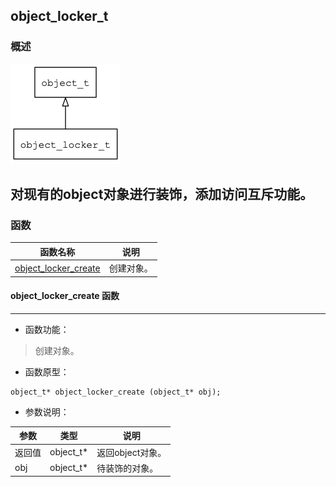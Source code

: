 ## object\_locker\_t
### 概述
![image](images/object_locker_t_0.png)

对现有的object对象进行装饰，添加访问互斥功能。
----------------------------------
### 函数
<p id="object_locker_t_methods">

| 函数名称 | 说明 | 
| -------- | ------------ | 
| <a href="#object_locker_t_object_locker_create">object\_locker\_create</a> | 创建对象。 |
#### object\_locker\_create 函数
-----------------------

* 函数功能：

> <p id="object_locker_t_object_locker_create">创建对象。

* 函数原型：

```
object_t* object_locker_create (object_t* obj);
```

* 参数说明：

| 参数 | 类型 | 说明 |
| -------- | ----- | --------- |
| 返回值 | object\_t* | 返回object对象。 |
| obj | object\_t* | 待装饰的对象。 |
